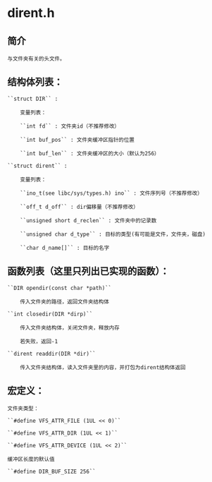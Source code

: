 # dirent.h
## 简介
    与文件夹有关的头文件。

## 结构体列表：

    ``struct DIR`` : 
        
        变量列表：

        ``int fd`` : 文件夹id（不推荐修改）

        ``int buf_pos`` : 文件夹缓冲区指针的位置
        
        ``int buf_len`` : 文件夹缓冲区的大小（默认为256）
    
    ``struct dirent`` : 
        
        变量列表： 

        ``ino_t(see libc/sys/types.h) ino`` : 文件序列号（不推荐修改）

        ``off_t d_off`` : dir偏移量（不推荐修改）

        ``unsigned short d_reclen`` : 文件夹中的记录数

        ``unsigned char d_type`` : 目标的类型(有可能是文件，文件夹，磁盘)

        ``char d_name[]`` : 目标的名字

## 函数列表（这里只列出已实现的函数）：

    ``DIR opendir(const char *path)``  
        
        传入文件夹的路径，返回文件夹结构体
    
    ``int closedir(DIR *dirp)`` 

        传入文件夹结构体，关闭文件夹，释放内存

        若失败，返回-1

    ``dirent readdir(DIR *dir)``

        传入文件夹结构体，读入文件夹里的内容，并打包为dirent结构体返回

## 宏定义：

    文件夹类型：

    ``#define VFS_ATTR_FILE (1UL << 0)``
    
    ``#define VFS_ATTR_DIR (1UL << 1)``
    
    ``#define VFS_ATTR_DEVICE (1UL << 2)``
    
    缓冲区长度的默认值
    
    ``#define DIR_BUF_SIZE 256``
